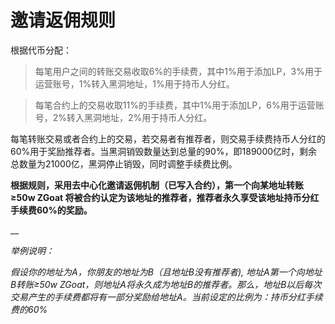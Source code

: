 # 邀请返佣规则

根据代币分配：

> 每笔用户之间的转账交易收取6%的手续费，其中1%用于添加LP，3%用于运营账号，1%转入黑洞地址，1%用于持币人分红。

> 每笔合约上的交易收取11%的手续费，其中1%用于添加LP，6%用于运营账号，2%转入黑洞地址，2%用于持币人分红。

每笔转账交易或者合约上的交易，若交易者有推荐者，则交易手续费持币人分红的60%用于奖励推荐者。当黑洞销毁数量达到总量的90%，即189000亿时，剩余总数量为21000亿，黑洞停止销毁，同时调整手续费比例。

**根据规则，采用去中心化邀请返佣机制（已写入合约），第一个向某地址转账≥50w ZGoat 将被合约认定为该地址的推荐者，推荐者永久享受该地址持币分红手续费60%的奖励。**

__

_举例说明：_

_假设你的地址为A，你朋友的地址为B（且地址B没有推荐者), 地址A第一个向地址B转账≥50w ZGoat，则地址A将永久成为地址B的推荐者。那么，地址B以后每次交易产生的手续费都将有一部分奖励给地址A。当前设定的比例为：持币分红手续费的60%_
